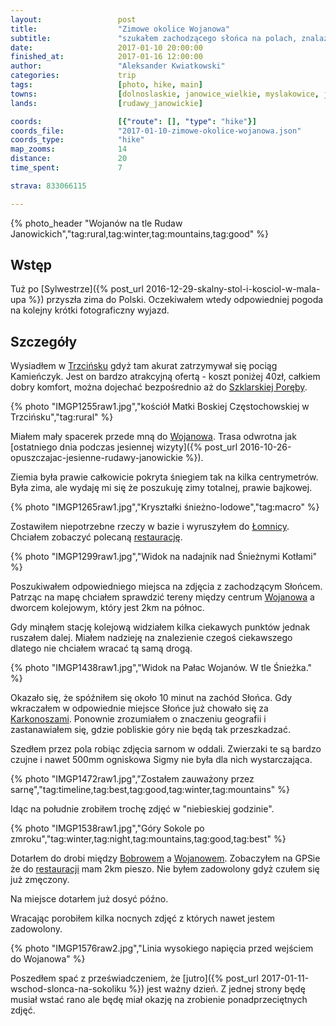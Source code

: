 ```yaml
---
layout:                 post
title:                  "Zimowe okolice Wojanowa"
subtitle:               "szukałem zachodzącego słońca na polach, znalazłem uciekające sarny"
date:                   2017-01-10 20:00:00
finished_at:            2017-01-16 12:00:00
author:                 "Aleksander Kwiatkowski"
categories:             trip
tags:                   [photo, hike, main]
towns:                  [dolnoslaskie, janowice_wielkie, myslakowice, jelenia_gora]
lands:                  [rudawy_janowickie]

coords:                 [{"route": [], "type": "hike"}]
coords_file:            "2017-01-10-zimowe-okolice-wojanowa.json"
coords_type:            "hike"
map_zooms:              14
distance:               20
time_spent:             7

strava: 833066115

---
```


[wiki-trzcinsko]: https://pl.wikipedia.org/wiki/Trzci%C5%84sko
[wiki-szklarska]: https://pl.wikipedia.org/wiki/Szklarska_Por%C4%99ba
[wiki-wojanow]: https://pl.wikipedia.org/wiki/Wojan%C3%B3w
[wiki-lomnica]: https://pl.wikipedia.org/wiki/%C5%81omnica_(powiat_jeleniog%C3%B3rski)
[wiki-karkonosze]: https://pl.wikipedia.org/wiki/Karkonosze
[wiki-bobrow]: https://pl.wikipedia.org/wiki/Bobr%C3%B3w_(powiat_jeleniog%C3%B3rski)

[restauracja-lomnica]: http://www.palac-lomnica.pl/pl/restauracja_stara_stajnia

{% photo_header "Wojanów na tle Rudaw Janowickich","tag:rural,tag:winter,tag:mountains,tag:good" %}

Wstęp
-----

Tuż po [Sylwestrze]({% post_url 2016-12-29-skalny-stol-i-kosciol-w-mala-upa %})
przyszła zima do Polski. Oczekiwałem wtedy odpowiedniej pogoda na kolejny
krótki fotograficzny wyjazd.

Szczegóły
---------

Wysiadłem w [Trzcińsku][wiki-trzcinsko] gdyż tam akurat zatrzymywał się
pociąg Kamieńczyk. Jest on bardzo atrakcyjną ofertą - koszt poniżej 40zł, całkiem
dobry komfort, można dojechać bezpośrednio aż do [Szklarskiej Poręby][wiki-szklarska].

<!-- IMGP1249raw1.jpg -->
{% photo "IMGP1255raw1.jpg","kościół Matki Boskiej Częstochowskiej w Trzcińsku","tag:rural" %}

Miałem mały spacerek przede mną do [Wojanowa][wiki-wojanow]. Trasa odwrotna
jak [ostatniego dnia podczas jesiennej wizyty]({% post_url 2016-10-26-opuszczajac-jesienne-rudawy-janowickie %}).

Ziemia była prawie całkowicie pokryta śniegiem tak na kilka centrymetrów.
Była zima, ale wydaję mi się że poszukuję zimy totalnej, prawie bajkowej.

{% photo "IMGP1265raw1.jpg","Kryształki śnieżno-lodowe","tag:macro" %}

Zostawiłem niepotrzebne rzeczy w bazie i wyruszyłem do [Łomnicy][wiki-lomnica].
Chciałem zobaczyć polecaną [restaurację][restauracja-lomnica].

{% photo "IMGP1299raw1.jpg","Widok na nadajnik nad Śnieżnymi Kotłami" %}

Poszukiwałem odpowiedniego miejsca na zdjęcia z zachodzącym Słońcem. Patrząc na mapę
chciałem sprawdzić tereny między centrum [Wojanowa][wiki-wojanow] a dworcem
kolejowym, który jest 2km na północ.

Gdy minąłem stację kolejową widziałem kilka ciekawych punktów jednak
ruszałem dalej. Miałem nadzieję na znalezienie czegoś ciekawszego dlatego
nie chciałem wracać tą samą drogą.

{% photo "IMGP1438raw1.jpg","Widok na Pałac Wojanów. W tle Śnieżka." %}

Okazało się, że spóźniłem się około 10 minut na zachód Słońca.
Gdy wkraczałem w odpowiednie
miejsce Słońce już chowało się za [Karkonoszami][wiki-karkonosze].
Ponownie zrozumiałem o znaczeniu geografii i zastanawiałem się, gdzie pobliskie
góry nie będą tak przeszkadzać.

Szedłem przez pola robiąc zdjęcia sarnom w oddali. Zwierzaki te są bardzo czujne
i nawet 500mm ogniskowa Sigmy nie była dla nich wystarczająca.

{% photo "IMGP1472raw1.jpg","Zostałem zauważony przez sarnę","tag:timeline,tag:best,tag:good,tag:winter,tag:mountains" %}

Idąc na południe zrobiłem trochę zdjęć w "niebieskiej godzinie".

{% photo "IMGP1538raw1.jpg","Góry Sokole po zmroku","tag:winter,tag:night,tag:mountains,tag:good,tag:best" %}

Dotarłem do drobi między [Bobrowem][wiki-bobrow] a [Wojanowem][wiki-wojanow].
Zobaczyłem na GPSie że do [restauracji][restauracja-lomnica] mam 2km pieszo.
Nie byłem zadowolony gdyż czułem się już zmęczony.

Na miejsce dotarłem już dosyć późno.

Wracając porobiłem kilka nocnych zdjęć z których nawet jestem zadowolony.

{% photo "IMGP1576raw2.jpg","Linia wysokiego napięcia przed wejściem do Wojanowa" %}

Poszedłem spać z przeświadczeniem, że [jutro]({% post_url 2017-01-11-wschod-slonca-na-sokoliku %})
jest ważny dzień. Z jednej strony będę musiał wstać rano ale będę miał okazję na
zrobienie ponadprzeciętnych zdjęć.
